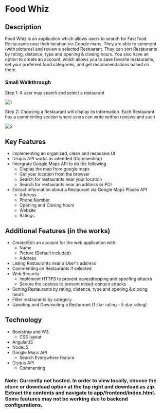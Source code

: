 # Food Whiz

## Description
Food Whiz is an application which allows users to search for Fast food Restaurants near their location via Google maps. They are able to comment (with pictures) and review a selected Restuarant. They can sort Restaurants by rating, distance, type and opening & closing hours. You also have an option to create an account, which allows you to save favorite restaurants, set your preferred food categories, and get recommendations based on them.

### Small Walkthrough 
Step 1: A user may search and select a restaurant 

![1](https://user-images.githubusercontent.com/22204759/52250742-41db3a00-28c7-11e9-94ce-0ca216aa12fc.PNG)

Step 2: Choosing a Restaurant will display its information. Each Restaurant has a commenting section where users can write written reviews and such

![2](https://user-images.githubusercontent.com/22204759/52250852-c8901700-28c7-11e9-8fcf-b9b824c24d51.PNG)


## Key Features 
* Implementing an organized, clean and resposive UI
* Disqus API works as intended (Commenting)
* Intergrate Google Maps API to do the following
  * Display the map from google maps
  * Get your location from the browser
  * Search for restaurants near your location
  * Search for restaurants near an address or POI
* Extract information about a Restaurant via Google Maps Places API
  * Address 
  * Phone Number 
  * Opening and Closing hours
  * Website
  * Ratings

## Additional Features (in the works)
* Create/Edit an account for the web application with:
  * Name 
  * Picture (Default included)
  * Address
* Listing Restaurants near a User's address
* Commenting on Restaurants if selected
* Web Security
  * Implement HTTPS to prevent eavesdropping and spoofing attacks
  * Secure the cookies to prevent mixed-content attacks
* Sorting Restaurants by rating, distance, type and opening & closing hours
* Filter restaurants by category
* Upvoting and Downvoting a Restaurant (1 star rating - 5 star rating)


## Technology
* Bootstrap and W3
  * CSS layout
* AngularJS
* NodeJS
* Google Maps API 
  * Search Everywhere feature
* Disqus API
  * Commenting

### Note: Currently not hosted. In order to view locally, choose the clone or download option at the top right and download as zip. Extract the contents and navigate to app/frontend/index.html. Some features may not be working due to backend configurations.
